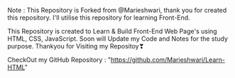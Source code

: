 Note : This Repository is Forked from @Marieshwari, thank you for created this repository. I'll utilise this repository for learning Front-End.

This Repository is created to Learn & Build Front-End Web Page's using HTML, CSS, JavaScript.
Soon will Update my Code and Notes for the study purpose.
Thankyou for Visiting my Repositoy❣


CheckOut my GitHub Repository : "https://github.com/Marieshwari/Learn-HTML"
